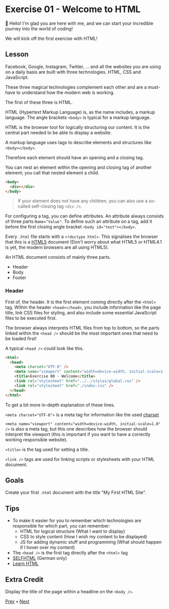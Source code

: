 # Exercise 01 - Welcome to HTML

👋 Hello!
I'm glad you are here with me, and we can start your incredible journey into the world of coding!

We will kick off the first exercise with HTML!

## Lesson

Facebook, Google, Instagram, Twitter, ... and all the websites you are using on a daily basis are built with three technologies. HTML, CSS and JavaScript.

These three magical technologies complement each other and are a must-have to understand how the modern web is working.

The first of these three is HTML.

HTML (Hypertext Markup Language) is, as the name includes, a markup language. The angle brackets `<body>` is typical for a markup language.

HTML is the browser tool for logically structuring our content.
It is the central part needed to be able to display a website.

A markup language uses tags to describe elements and structures like `<body></body>`.

Therefore each element should have an opening and a closing tag.

You can nest an element within the opening and closing tag of another element; you call that nested element a child.

```html
<body>
  <div></div>
</body>
```

> If your element does not have any children, you can also use a so-called self-closing tag `<div />`.

For configuring a tag, you can define attributes. An attribute always consists of three parts `Name="Value"`. To define such an attribute on a tag, add it before the first closing angle bracket `<body id="test"></body>`.

Every `.html` file starts with a `<!doctype html>`. This signalises the browser that this is a [HTML5](https://developer.mozilla.org/en-US/docs/Web/Guide/HTML/HTML5) document (Don't worry about what HTML5 or HTML4.1 is yet, the modern browsers are all using HTML5).

An HTML document consists of mainly three parts.

- Header
- Body
- Footer

### Header

First of, the header. It is the first element coming directly after the `<html>` tag.
Within the header `<head></head>`, you include information like the page title, link CSS files for styling, and also include some essential JavaScript files to be executed first.

The browser always interprets HTML files from top to bottom, so the parts linked within the `<head />` should be the most important ones that need to be loaded first!

A typical `<head />` could look like this.

```html
<html>
  <head>
    <meta charset="UTF-8" />
    <meta name="viewport" content="width=device-width, initial-scale=1.0" />
    <title>Exercise 00 - Welcome</title>
    <link rel="stylesheet" href="../../styles/global.css" />
    <link rel="stylesheet" href="./index.css" />
  </head>
</html>
```

To get a bit more in-depth explanation of these lines.

`<meta charset="UTF-8">` is a meta tag for information like the used [charset](https://www.w3schools.com/html/html_charset.asp)

`<meta name="viewport" content="width=device-width, initial-scale=1.0" />` is also a meta tag, but this one describes how the browser should interpret the viewport (this is important if you want to have a correctly working responsible website).

`<title>` is the tag used for setting a title.

`<link />` tags are used for linking scripts or stylesheets with your HTML document.

## Goals

Create your first `.html` document with the title "My First HTML Site".

## Tips

- To make it easier for you to remember which technologies are responsible for which part, you can remember:
  - HTML for logical structure (What I want to display)
  - CSS to style content (How I wish my content to be displayed)
  - JS for adding dynamic stuff and programming (What should happen if I hover over my content)
- The `<head />` is the first tag directly after the `<html>` tag
- [SELFHTML](https://wiki.selfhtml.org/) (German only)
- [Learn HTML](https://developer.mozilla.org/en-US/docs/Learn/HTML)

## Extra Credit

Display the title of the page within a headline on the `<body />`.

[Prev](../00/README.md) • [Next](../02/README.md)
